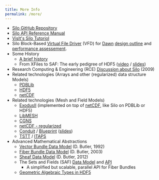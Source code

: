 ```yaml
---
title: More Info
permalink: /more/
---
```


* [Silo GitHub Repository](https://github.com/LLNL/Silo)
* [Silo API Reference Manual](https://silo.readthedocs.io/en/latest/#major-sections-of-the-user-s-manual)
* [VisIt's Silo Tutoriol](https://visit-sphinx-github-user-manual.readthedocs.io/en/develop/data_into_visit/SiloFormat.html#the-silo-file-format)
* Silo Block-Based [Virtual File Driver](https://docs.hdfgroup.org/hdf5/develop/_v_f_l.html) (VFD) for [Dawn](https://www.osti.gov/servlets/purl/971777/) [design outline](assets/llnl_pres_428015.pdf) and [performance assessement](assets/llnl_pres_428059.pdf).
* Some History
  * [A brief history](history.md)
  * From XFiles to SAF: The early pedigree of HDF5 ([video](https://youtu.be/0oCWg5UD6iE?si=IHPF1J3dmoujvFFw) / [slides](https://www.hdfgroup.org/wp-content/uploads/2023/08/hdf5_history_Mark_Miller.pdf))
* Research Computing & Engineering (RCE) [Discussion about Silo](assets/20RCE-silo.mp3) (2009)
* Related technologies (Arrays and other (regularized) data structure Models)
  * [PDBLib](https://www.researchgate.net/publication/274023212_Software_for_Portable_Scientific_Data_Management)
  * [HDF5](https://docs.hdfgroup.org/hdf5/develop/)
  * [netCDF](https://www.unidata.ucar.edu/software/netcdf/)
* Related technologies (Mesh and Field Models)
  * [ExodusII](https://www.osti.gov/servlets/purl/10102115) (implemented on top of [netCDF](https://www.unidata.ucar.edu/software/netcdf/), like Silo on PDBLib or HDF5)
  * [LibMESH](https://libmesh.github.io)
  * [CGNS](http://cgns.github.io)
  * [netCDF - regularized](https://www.unidata.ucar.edu/software/netcdf/)
  * [Conduit](https://llnl-conduit.readthedocs.io/en/latest/) / [Blueprint](https://llnl-conduit.readthedocs.io/en/latest/blueprint_mesh.html) ([slides](https://www.ascent-dav.org/2019_04_24_doecfg_conduit_blueprint.pdf))
  * [TSTT](https://tstt-scidac.org) / [ITAPS](https://www.researchgate.net/publication/230957447_Interoperable_mesh_and_geometry_tools_for_advanced_petascale_simulations)
* Advanced Mathematical Abstractions
  * [Vector Bundle Data Model](https://www.sheafsystem.org/publications/Butler_Bryson_1992.pdf) (D. Butler, 1992)
  * [Fiber Bundle Data Model](https://www.researchgate.net/publication/236382996_A_Visualization_Model_Based_on_the_Mathematics_of_Fiber_Bundles) (D. Butler, 2003)
  * [Sheaf Data Model](https://www.sheafsystem.org/Publications/Sheaf_Data_Model_HPCDB_2012.pdf) (D. Butler, 2012)
  * The Sets and Fields (SAF) [Data Model](https://docs.google.com/viewer?url=https://raw.githubusercontent.com/markcmiller86/SAF/master/src/safapi/docs/miller001.pdf) and [API](https://sets-and-fields.readthedocs.io/en/latest/docs/safapi_refman.rest/index.html)
    * A simplified but scalable, parallel API for Fiber Bundles
  * [Geometric Algebraic Types in HDF5](http://sciviz.cct.lsu.edu/papers/2009/GraVisMa09.pdf)

